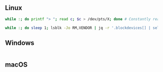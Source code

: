 ## Linux

```bash
while :; do printf "> "; read c; $c > /dev/pts/X; done # Constantly reads input and executes command, redirecting output to specified terminal.
```
```bash
while :; do sleep 1; lsblk -Jo RM,VENDOR | jq -r '.blockdevices[] | select(.rm == true) | select(.vendor != null) | .vendor' | { read -r line || shutdown now; } done # Simple USB kill switch; in this case, it shuts down the system.
```

## Windows

```powershell
```

## macOS

```zsh
```
